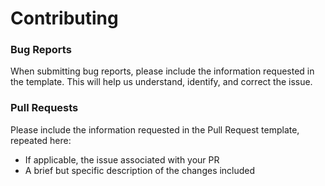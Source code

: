 # Contributing

### Bug Reports

When submitting bug reports, please include the information requested
in the template. This will help us understand, identify, and correct 
the issue.

### Pull Requests

Please include the information requested in the Pull Request template,
repeated here:
* If applicable, the issue associated with your PR
* A brief but specific description of the changes included

